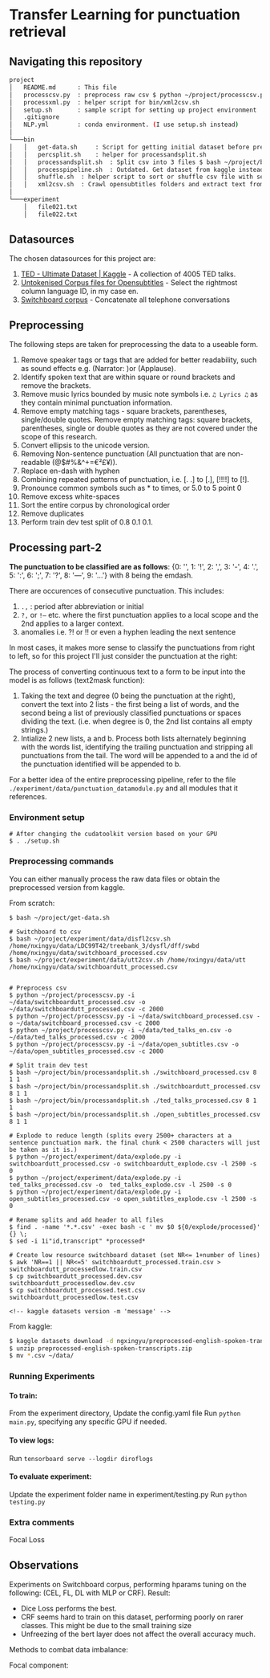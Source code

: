 # Transfer Learning for punctuation retrieval

## Navigating this repository

```bash
project
│   README.md      : This file
│   processcsv.py  : preprocess raw csv $ python ~/project/processcsv.py -i sourcepath.csv -o sourcepath_processed.csv -c 2000 (process in chunks of 2000)
│   processxml.py  : helper script for bin/xml2csv.sh
│   setup.sh       : sample script for setting up project environment
│   .gitignore
│   NLP.yml        : conda environment. (I use setup.sh instead)
│
└───bin
│   │   get-data.sh     : Script for getting initial dataset before preprocessing. Get from kaggle instead
│   │   percsplit.sh    : helper for processandsplit.sh
│   │   processandsplit.sh  : Split csv into 3 files $ bash ~/project/bin/processandsplit.sh csvfilepath 8 1 1 (train dev test)
│   │   processpipeline.sh  : Outdated. Get dataset from kaggle instead
│   │   shuffle.sh  : helper script to sort or shuffle csv file with seed
│   │   xml2csv.sh  : Crawl opensubtitles folders and extract text from xml to a single csv file.
│   
└───experiment
    │   file021.txt
    │   file022.txt
```

## Datasources

The chosen datasources for this project are:

1. [TED \- Ultimate Dataset \| Kaggle](https://www.kaggle.com/miguelcorraljr/ted-ultimate-dataset) \- A collection of 4005 TED talks.
2. [Untokenised Corpus files for Opensubtitles](http://opus.nlpl.eu/OpenSubtitles-v2018.php) \- Select the rightmost column language ID\, in my case en\.
3. [Switchboard corpus](https://catalog.ldc.upenn.edu/docs/LDC97S62/swb1_dialogact_annot.tar.gz) \- Concatenate all telephone conversations

## Preprocessing

The following steps are taken for preprocessing the data to a useable form.

1. Remove speaker tags or tags that are added for better readability, such as sound effects e.g.  (Narrator:  )or (Applause).
2. Identify spoken text that are within square or round brackets and remove the brackets.
3. Remove music lyrics bounded by music note symbols i.e. `♫ Lyrics ♫` as they contain minimal punctuation information.
4. Remove empty matching tags - square brackets, parentheses, single/double quotes. Remove empty matching tags: square brackets, parentheses, single or double quotes as they are not covered under the scope of this research.
5. Convert ellipsis to the unicode version.
6. Removing Non-sentence punctuation (All punctuation that are non-readable (@$#%&^+=€²£¥)).
7. Replace en-dash with hyphen
8. Combining repeated patterns of punctuation, i.e. [. .] to [.], [!!!!] to [!].
9. Pronounce common symbols such as * to times, or 5.0 to 5 point 0
10. Remove excess white-spaces
11. Sort the entire corpus by chronological order
12. Remove duplicates
13. Perform train dev test split of 0.8 0.1 0.1.


<!-- ### Punctuation proportion

For TED corpus

| Labels | Train | Val | Test |
| ------ | ----- | --- | ---- |
| . | 325322 0.394 | 42673 0.3973 | 40906 0.3953 |
| ? | 29249 0.0354 | 3779 0.03519 | 3746 0.03620 |
| ! | 2618 0.00317 | 355 0.003305 | 304 0.002938 |
| , | 394500 0.478 | 50863 0.4736 | 49212 0.4756 |
| ; | 4633 0.00561 | 651 0.006062 | 562 0.005432 |
| : | 10138 0.0122 | 1366 0.01272 | 1308 0.01264 |
| - | 30341 0.0367 | 3966 0.03693 | 3757 0.03631 |
| — | 26402 0.0320 | 3523 0.03280 | 3450 0.03334 |
| … | 1715 0.00207 | 206 0.001918 | 214 0.002068 |
| words 5842593 | 757511 | 733686 |  |

For subtitles corpus

| Labels | Train | Val | Test |
| ------ | ----- | --- | ---- |
| . | 47443035 0.44392753421469083 | 5921757 0.4430048481920479 | 5921304 0.4422626972770535 |
| ? | 13250829 0.12398886041482206 | 1660096 0.12419127911939411 | 1670946 0.12480309826421737 |
| ! | 6519047 0.0609991426589736 | 813038 0.06082312660995144 | 834767 0.06234881793231256 |
| , | 24551760 0.22973239965425646 | 3062385 0.22909609462708524 | 3063118 0.2287845428570959 |
| ; | 57285 0.0005360194346227758 | 8073 0.0006039386856729181 | 7344 0.0005485239820152251 |
| : | 374276 0.003502124638437183 | 57019 0.004265574125899185 | 44933 0.0033560495756930976 |
| - | 10479724 0.09805945244798349 | 1321067 0.09882862227992877 | 1324557 0.09893127451608667 |
| — | 9564 8.949096399986432e-05 | 591 4.421253105818092e-05 | 1210 9.037500248344532e-05 |
| … | 4185605 0.03916497557221373 | 523225 0.03914230382896229 | 520479 0.03887462059304226 |
| words 419201886 | 52422785 | 52341671 |  | -->

## Processing part-2

**The punctuation to be classified are as follows**:
{0: '', 1: '!', 2: ',', 3: '-', 4: '.', 5: ':', 6: ';', 7: '?', 8: '—', 9: '…'} with 8 being the emdash.

There are occurences of consecutive punctuation. This includes:

1. `.,` : period after abbreviation or initial
2. `?,` or `!—` etc. where the first punctuation applies to a local scope and the 2nd applies to a larger context.
3. anomalies i.e. ?! or !! or even a hyphen leading the next sentence

In most cases, it makes more sense to classify the punctuations from right to left, so for this project I'll just consider the punctuation at the right:

The process of converting continuous text to a form to be input into the model is as follows (text2mask function):

1. Taking the text and degree (0 being the punctuation at the right), convert the text into 2 lists - the first being a list of words, and the second being a list of previously classified punctuations or spaces dividing the text. (i.e. when degree is 0, the 2nd list contains all empty strings.)
2. Intialize 2 new lists, a and b. Process both lists alternately beginning with the words list, identifying the trailing punctuation and stripping all punctuations from the tail. The word will be appended to a and the id of the punctuation identified will be appended to b.

For a better idea of the entire preprocessing pipeline, refer to the file ```./experiment/data/punctuation_datamodule.py``` and all modules that it references. 

### Environment setup

``` console
# After changing the cudatoolkit version based on your GPU
$ . ./setup.sh
```

### Preprocessing commands

You can either manually process the raw data files or obtain the preprocessed version from kaggle. 

From scratch:
``` console
$ bash ~/project/get-data.sh

# Switchboard to csv
$ bash ~/project/experiment/data/disfl2csv.sh /home/nxingyu/data/LDC99T42/treebank_3/dysfl/dff/swbd /home/nxingyu/data/switchboard_processed.csv
$ bash ~/project/experiment/data/utt2csv.sh /home/nxingyu/data/utt /home/nxingyu/data/switchboardutt_processed.csv


# Preprocess csv
$ python ~/project/processcsv.py -i ~/data/switchboardutt_processed.csv -o ~/data/switchboardutt_processed.csv -c 2000
$ python ~/project/processcsv.py -i ~/data/switchboard_processed.csv -o ~/data/switchboard_processed.csv -c 2000
$ python ~/project/processcsv.py -i ~/data/ted_talks_en.csv -o ~/data/ted_talks_processed.csv -c 2000
$ python ~/project/processcsv.py -i ~/data/open_subtitles.csv -o ~/data/open_subtitles_processed.csv -c 2000

# Split train dev test
$ bash ~/project/bin/processandsplit.sh ./switchboard_processed.csv 8 1 1
$ bash ~/project/bin/processandsplit.sh ./switchboardutt_processed.csv 8 1 1
$ bash ~/project/bin/processandsplit.sh ./ted_talks_processed.csv 8 1 1
$ bash ~/project/bin/processandsplit.sh ./open_subtitles_processed.csv 8 1 1

# Explode to reduce length (splits every 2500+ characters at a sentence punctuation mark. the final chunk < 2500 characters will just be taken as it is.)
$ python ~/project/experiment/data/explode.py -i switchboardutt_processed.csv -o switchboardutt_explode.csv -l 2500 -s 0
$ python ~/project/experiment/data/explode.py -i ted_talks_processed.csv -o  ted_talks_explode.csv -l 2500 -s 0
$ python ~/project/experiment/data/explode.py -i open_subtitles_processed.csv -o open_subtitles_explode.csv -l 2500 -s 0

# Rename splits and add header to all files
$ find . -name '*.*.csv' -exec bash -c ' mv $0 ${0/explode/processed}' {} \;
$ sed -i 1i"id,transcript" *processed*

# Create low resource switchboard dataset (set NR<= 1+number of lines)
$ awk 'NR==1 || NR<=5' switchboardutt_processed.train.csv > switchboardutt_processedlow.train.csv
$ cp switchboardutt_processed.dev.csv switchboardutt_processedlow.dev.csv
$ cp switchboardutt_processed.test.csv switchboardutt_processedlow.test.csv

<!-- kaggle datasets version -m 'message' -->
```

From kaggle:
```bash
$ kaggle datasets download -d ngxingyu/preprocessed-english-spoken-transcripts
$ unzip preprocessed-english-spoken-transcripts.zip
$ mv *.csv ~/data/
```

### Running Experiments

#### To train:
From the experiment directory,
Update the config.yaml file
Run ```python main.py```, specifying any specific GPU if needed.

#### To view logs:
Run ```tensorboard serve --logdir diroflogs```

#### To evaluate experiment:
Update the experiment folder name in experiment/testing.py
Run ```python testing.py```


### Extra comments
Focal Loss


## Observations

Experiments on Switchboard corpus, performing hparams tuning on the following: (CEL, FL, DL with MLP or CRF).
Result: 
- Dice Loss performs the best. 
- CRF seems hard to train on this dataset, performing poorly on rarer classes. This might be due to the small training size
- Unfreezing of the bert layer does not affect the overall accuracy much.



Methods to combat data imbalance:

Focal component:




<!-- ## Log for 26/1/2020

Found a bug in regex pattern: A-z also includes punctuation characters, use A-Za-z instead.
Worked on creating the model in python instead of ipynb.

## Log for 27/1/2020

Use code-server

``` console
user@instance:~$ fuser -k 9999/tcp
user@instance:~$ code-server --bind-addr 127.0.0.1:9999 --auth none &
```

To convert all to lowercase.
To strip leading before first Uppercase, after last sentence punctuation.

Repeated starts are possible i.e. similar show but different episodes. Perhaps better to remove the shuffling and just split by order? yes. I'll do this instead.

Some of the regexes are flawed, to check if spare time?

Convert from huggingface load dataset which loads all to memory to pandas chunking map save.

## Log for 28/1/2020

Found an arabic character in one of the texts "Co ِ perative" which broke the tokenizer parsing. To go through the preprocessing step in greater detail now.

## Log for 2/2/2020

Converted torch Dataset into IterableDataset with chunks, for faster loading. Each batch features a ConcatDataset looking at all children datasets which are cycled using itertools.cycle. They run until the largest batch size is fully covered.

To implement:

* Random shuffling of csv dataset each batch.
* Look at effectiveness of Dice Loss and possible hyperparameters which can improve its F score.
* Evaluate the effectiveness of smaller models -->

<!-- Git issues:

``` console
git filter-branch -f --index-filter 'git rm -rf --cached --ignore-unmatch ./experiment/nemo_experiments/Punctuation_with_Domain_discriminator/*' --tag-name-filter cat -- --all
git rev-list --objects --all |   git cat-file --batch-check='%(objecttype) %(objectname) %(objectsize) %(rest)' |   sed -n 's/^blob //p' |   sort --numeric-sort --key=2 |   cut -c 1-12,41- |   $(command -v gnumfmt || echo numfmt) --field=2 --to=iec-i --suffix=B --padding=7 --round=nearest
git gc --prune=now
``` -->

<!-- ## Log for 4/2/2020

Iterable dataset isn't really suited for multiprocessing.
The examples with subword mask beginning with 0 are filtered out for all punctuation tasks before anything rather than as a factor for the loss.

Parameters to tune:

* Look at first subword token instead of last or all subword tokens. Not sure how to bring the labels to the first subwords. to look into this.
* Compare Electra to BERT (to Roberta)
* BiLSTM (nooooo)
* Dice (various gamma) vs CRF vs CEL (weighted)
* Immediate unfreeze 2 layers vs gradual unfreeze vs no unfreeze
* Optimizers

Experiments:

### CEL BERT novograd lr 0.00575 ted: blank and period overwhelm training on 1st epoch

| label | precision | recall | f1 | support |
| ----- | --------- | ------ | --- | ------- |
| (label\_id: 0) | 96.71 | 100.00 | 98.33 | 3702 |
| ! (label\_id: 1) | 0.00 | 0.00 | 0.00 | 115 |
| , (label\_id: 2) | 0.00 | 0.00 | 0.00 | 12414 |
| \- \(label\_id: 3\) | 0.00 | 0.00 | 0.00 | 1164 |
| . (label\_id: 4) | 40.31 | 99.56 | 57.38 | 10406 |
| : (label\_id: 5) | 0.00 | 0.00 | 0.00 | 297 |
| ; (label\_id: 6) | 0.00 | 0.00 | 0.00 | 125 |
| ? (label\_id: 7) | 0.00 | 0.00 | 0.00 | 856 |
| — (label\_id: 8) | 0.00 | 0.00 | 0.00 | 385 |
| … (label\_id: 9) | 0.00 | 0.00 | 0.00 | 66 |

### Focal DistilBERT gamma 3 0 unfrozen ted

| label | precision | recall | f1 | support |
| ----- | --------- | ------ | --- | ------- |
| (label\_id: 0) | 100.00 | 51.29 | 67.80 | 4118 |
| ! (label\_id: 1) | 0.00 | 0.00 | 0.00 | 91 |
| , (label\_id: 2) | 0.00 | 0.00 | 0.00 | 13953 |
| \- \(label\_id: 3\) | 94.27 | 46.49 | 62.27 | 1310 |
| . (label\_id: 4) | 39.51 | 99.94 | 56.63 | 12142 |
| : (label\_id: 5) | 0.00 | 0.00 | 0.00 | 254 |
| ; (label\_id: 6) | 0.00 | 0.00 | 0.00 | 79 |
| ? (label\_id: 7) | 0.00 | 0.00 | 0.00 | 905 |
| — (label\_id: 8) | 0.00 | 0.00 | 0.00 | 566 |
| … (label\_id: 9) | 0.00 | 0.00 | 0.00 | 52 |

## Observations

* CRF tends to perform better on higher proportion classes like blank, comma and period without class weights.
* So far, the best performing model on F1 is dice with alpha 4, 1 unfrozen layer for 8 epoch.
* cel Doesnt quite converge, and weighted cel's blank class seems to suffer. To experiment further. with cel and focal
* Higher dice alpha results in better scores on weaker classes.
* Dice with class weights perform better than without

### elsmall dice alpha 4 weighted ted-l unfrozen 1 0.003162277660 lr adamw accgrad4 bbs8

| label | precision | recall | f1 | support |
| ----- | --------- | ------ | --- | ------- |
| (label\_id: 0) | 79.50 | 29.94 | 43.50 | 5026 |
| ! (label\_id: 1) | 6.84 | 20.59 | 10.27 | 102 |
| , (label\_id: 2) | 50.70 | 60.09 | 55.00 | 17571 |
| \- \(label\_id: 3\) | 64.45 | 82.11 | 72.22 | 1526 |
| . (label\_id: 4) | 57.40 | 49.43 | 53.12 | 14767 |
| : (label\_id: 5) | 17.86 | 31.83 | 22.89 | 289 |
| ; (label\_id: 6) | 1.50 | 5.88 | 2.39 | 85 |
| ? (label\_id: 7) | 37.02 | 61.32 | 46.17 | 1228 |
| — (label\_id: 8) | 6.44 | 7.34 | 6.86 | 763 |
| … (label\_id: 9) | 0.00 | 0.00 | 0.00 | 80 |
| \-\-\-\-\-\-\-\-\-\-\-\-\-\-\-\-\-\-\- |  |  |  |  |
| micro avg | 51.99 | 51.99 | 51.99 | 41437 |
| macro avg | 32.17 | 34.85 | 31.24 | 41437 |
| weighted avg | 55.33 | 51.99 | 51.87 | 41437 |

``` python
{'punct_f1': tensor(31.2411),
 'punct_precision': tensor(32.1728),
 'punct_recall': tensor(34.8539),
 'test_loss': tensor(0.6303)}
```

### elsmall dice alpha 1 weighted ted-l unfrozen 0.007943282347 lr adamw accgrad4 bbs7

| label | precision | recall | f1 | support |
| ----- | --------- | ------ | --- | ------- |
| (label\_id: 0) | 0.00 | 0.00 | 0.00 | 5026 |
| ! (label\_id: 1) | 0.00 | 0.00 | 0.00 | 102 |
| , (label\_id: 2) | 42.79 | 47.54 | 45.04 | 17571 |
| \- \(label\_id: 3\) | 73.63 | 80.87 | 77.08 | 1526 |
| . (label\_id: 4) | 47.36 | 55.16 | 50.96 | 14767 |
| : (label\_id: 5) | 10.88 | 27.68 | 15.62 | 289 |
| ; (label\_id: 6) | 0.00 | 0.00 | 0.00 | 85 |
| ? (label\_id: 7) | 43.18 | 60.10 | 50.26 | 1228 |
| — (label\_id: 8) | 3.03 | 2.36 | 2.65 | 763 |
| … (label\_id: 9) | 0.00 | 0.00 | 0.00 | 80 |
| \-\-\-\-\-\-\-\-\-\-\-\-\-\-\-\-\-\-\- |  |  |  |  |
| micro avg | 44.81 | 44.81 | 44.81 | 41437 |
| macro avg | 22.09 | 27.37 | 24.16 | 41437 |
| weighted avg | 39.14 | 44.81 | 41.75 | 41437 |

``` python
{'punct_f1': tensor(24.1611),
 'punct_precision': tensor(22.0869),
 'punct_recall': tensor(27.3705),
 'test_loss': tensor(0.4047)}
```

### elsmall crf ted-l unfrozen 0.005011872336272719 lr adamw accgrad4 bbs8

| label | precision | recall | f1 | support |
| ----- | --------- | ------ | --- | ------- |
| (label\_id: 0) | 59.35 | 52.35 | 55.63 | 7314 |
| ! (label\_id: 1) | 0.00 | 0.00 | 0.00 | 154 |
| , (label\_id: 2) | 44.15 | 82.80 | 57.59 | 28180 |
| \- \(label\_id: 3\) | 3.91 | 2.02 | 2.66 | 1933 |
| . (label\_id: 4) | 39.91 | 11.64 | 18.02 | 24624 |
| : (label\_id: 5) | 0.00 | 0.00 | 0.00 | 522 |
| ; (label\_id: 6) | 0.00 | 0.00 | 0.00 | 485 |
| ? (label\_id: 7) | 0.00 | 0.00 | 0.00 | 2096 |
| — (label\_id: 8) | 0.00 | 0.00 | 0.00 | 2055 |
| … (label\_id: 9) | 0.00 | 0.00 | 0.00 | 123 |
|  |  |  |  |  |
| micro avg | 44.55 | 44.55 | 44.55 | 67486 |
| macro avg | 14.73 | 14.88 | 13.39 | 67486 |
| weighted avg | 39.54 | 44.55 | 36.73 | 67486 |

``` python
{'punct_f1': 13.390362739562988,
 'punct_precision': 14.73101806640625,
 'punct_recall': 14.881169319152832,
 'test_loss': 11.328206062316895}
```

### elsmall dice alpha 3 no weight ted-l unfrozen 0.005011872336272719 lr adamw accgrad4 bbs8

| label | precision | recall | f1 | support |
| ----- | --------- | ------ | --- | ------- |
| (label\_id: 0) | 62.32 | 99.78 | 76.72 | 7314 |
| ! (label\_id: 1) | 0.00 | 0.00 | 0.00 | 154 |
| , (label\_id: 2) | 49.81 | 4.72 | 8.62 | 28180 |
| \- \(label\_id: 3\) | 5.91 | 28.35 | 9.78 | 1933 |
| . (label\_id: 4) | 41.80 | 52.40 | 46.50 | 24624 |
| : (label\_id: 5) | 0.94 | 4.02 | 1.53 | 522 |
| ; (label\_id: 6) | 0.00 | 0.00 | 0.00 | 485 |
| ? (label\_id: 7) | 4.92 | 24.86 | 8.22 | 2096 |
| — (label\_id: 8) | 0.00 | 0.00 | 0.00 | 2055 |
| … (label\_id: 9) | 0.00 | 0.00 | 0.00 | 123 |
|  |  |  |  |  |
| micro avg | 33.52 | 33.52 | 33.52 | 67486 |
| macro avg | 16.57 | 21.41 | 15.14 | 67486 |
| weighted avg | 43.14 | 33.52 | 29.43 | 67486 |

``` python
'punct_f1': 15.136445999145508,
 'punct_precision': 16.57059097290039,
 'punct_recall': 21.41229820251465,
 'test_loss': 0.6608337163925171}
```

### elsmall dice alpha 5 weighted ted-l unfrozen 0 to 2 every 3 ep total 10 ep, 0.003981071705534973 lr adamw accgrad4

0 layer not too much improvement, 1 layer pretty decent.
alpha 5 seems too high. to try full run 4 next.
layer 0 \* 8 + layer 1 \* 3

| label | precision | recall | f1 | support |
| ----- | --------- | ------ | --- | ------- |
| (label\_id: 0) | 0.00 | 0.00 | 0.00 | 5704 |
| ! (label\_id: 1) | 0.00 | 0.00 | 0.00 | 110 |
| , (label\_id: 2) | 0.00 | 0.00 | 0.00 | 19711 |
| \- \(label\_id: 3\) | 6.82 | 29.32 | 11.07 | 1702 |
| . (label\_id: 4) | 37.30 | 83.82 | 51.62 | 18406 |
| : (label\_id: 5) | 0.00 | 0.00 | 0.00 | 379 |
| ; (label\_id: 6) | 0.00 | 0.00 | 0.00 | 190 |
| ? (label\_id: 7) | 6.71 | 1.31 | 2.20 | 1446 |
| — (label\_id: 8) | 0.00 | 0.00 | 0.00 | 1227 |
| … (label\_id: 9) | 0.00 | 0.00 | 0.00 | 86 |
|  |  |  |  |  |
| micro avg | 32.57 | 32.57 | 32.57 | 48961 |
| macro avg | 5.08 | 11.44 | 6.49 | 48961 |
| weighted avg | 14.46 | 32.57 | 19.86 | 48961 |

``` python
 {'punct_f1': 6.104840278625488,
 'punct_precision': 4.423948764801025,
 'punct_recall': 11.572192192077637,
 'test_loss': 0.47498953342437744}
```

### elsmall dice alpha 4 weighted ted-l unfrozen 0 to 2 every 3 ep total 10 ep, 0.008413951416451957 lr adamw accgrad4

Try `early_stop_threshold=None` for lr\_finder
lr 0 : 0.008413951416451957
1: 0.00031622776601683794 \*\* too high. to adjust the min to 1e-10?
2: 0.00031622776601683794

| label | precision | recall | f1 | support |
| ----- | --------- | ------ | --- | ------- |
| (label\_id: 0) | 0.00 | 0.00 | 0.00 | 7470 |
| ! (label\_id: 1) | 0.00 | 0.00 | 0.00 | 148 |
| , (label\_id: 2) | 0.00 | 0.00 | 0.00 | 28513 |
| \- \(label\_id: 3\) | 3.02 | 100.00 | 5.86 | 2074 |
| . (label\_id: 4) | 0.00 | 0.00 | 0.00 | 25120 |
| : (label\_id: 5) | 0.00 | 0.00 | 0.00 | 570 |
| ; (label\_id: 6) | 0.00 | 0.00 | 0.00 | 534 |
| ? (label\_id: 7) | 0.00 | 0.00 | 0.00 | 2085 |
| — (label\_id: 8) | 0.00 | 0.00 | 0.00 | 2073 |
| … (label\_id: 9) | 0.00 | 0.00 | 0.00 | 142 |

``` python
 {'punct_f1': 0.5858508944511414,
 'punct_precision': 0.30176490545272827,
 'punct_recall': 10.0,
 'test_loss': 0.8140875697135925}
```

### elsmall dice alpha 3 unweighted ted-l unfrozen 0-2 2 ep

| label | precision | recall | f1 | support |
| ----- | --------- | ------ | --- | ------- |
| (label\_id: 0) | 62.15 | 100.00 | 76.66 | 5154 |
| ! (label\_id: 1) | 0.00 | 0.00 | 0.00 | 108 |
| , (label\_id: 2) | 0.00 | 0.00 | 0.00 | 18022 |
| \- \(label\_id: 3\) | 0.00 | 0.00 | 0.00 | 1557 |
| . (label\_id: 4) | 41.74 | 94.01 | 57.81 | 15164 |
| : (label\_id: 5) | 0.00 | 0.00 | 0.00 | 319 |
| ; (label\_id: 6) | 0.00 | 0.00 | 0.00 | 88 |
| ? (label\_id: 7) | 0.00 | 0.00 | 0.00 | 1217 |
| (label\_id: 8) | 0.00 | 0.00 | 0.00 | 752 |
| … (label\_id: 9) | 0.00 | 0.00 | 0.00 | 67 |
|  |  |  |  |  |
| micro avg | 45.72 | 45.72 | 45.72 | 42448 |
| macro avg | 10.39 | 19.40 | 13.45 | 42448 |
| weighted avg | 22.46 | 45.72 | 29.96 | 42448 |

``` python
{ 'punct_f1': 13.446383476257324,
 'punct_precision': 10.388500213623047,
 'punct_recall': 19.400554656982422,
 'test_loss': 0.44148480892181396}
```

## Log for 8/2/2021

I believe Dice loss performs better when unweighted, and the experiments that failed to converge were due to it being weighted.
For 3 layers unfreezing, the tuning of the 1st and 2nd layers result in some form of divergence, I believe the training process causes divergence and requires a much smaller learning rate.

For /2021-02-08\_07-56-46 crf adam, frozen best lr was 0.01, auto set to 0.007943282347242822.
End frozen

|  |  |  |  |  |
| --- | --- | --- | --- | --- |
| micro avg | 41.42 | 41.42 | 41.42 | 33406 |
| macro avg | 11.01 | 13.54 | 11.07 | 33406 |
| weighted avg | 34.88 | 41.42 | 34.20 | 33406 |
|  |  |  |  |  |

1st layer best lr 1e-10, set to 0.007943282347242822

|  |  |  |  |  |
| --- | --- | --- | --- | --- |
| micro avg | 36.65 | 36.65 | 36.65 | 33463 |
| macro avg | 10.71 | 9.91 | 8.26 | 33463 |
| weighted avg | 34.32 | 36.65 | 31.08 | 33463 |
|  |  |  |  |  |

2nd layer best lr 1e-10, set to 0.007943282347242822

|  |  |  |  |  |
| --- | --- | --- | --- | --- |
| micro avg | 35.72 | 35.72 | 35.72 | 42448 |
| macro avg | 3.57 | 10.00 | 5.26 | 42448 |
| weighted avg | 12.76 | 35.72 | 18.81 | 42448 |
|  |  |  |  |  |

``` python
{'punct_f1': 5.264181137084961,
 'punct_precision': 3.572371006011963,
 'punct_recall': 10.0,
 'test_loss': 18.49854850769043}
```

For 2021-02-08\_08-37-54/ dice adamw, the frozen best lr was at 0.01, auto set to 0.005011872336272725.
alpha from 3->4 seems to reduce convergence rate.

|  |  |  |  |  |
| --- | --- | --- | --- | --- |
| micro avg | 50.98 | 50.98 | 50.98 | 33463 |
| macro avg | 25.99 | 25.38 | 23.38 | 33463 |
| weighted avg | 50.31 | 50.98 | 48.27 | 33463 |
|  |  |  |  |  |

unfreeze 1 0.0025118864315095825 best lr 1e-10

|  |  |  |  |  |
| --- | --- | --- | --- | --- |
| micro avg | 58.55 | 58.55 | 58.55 | 39340 |
| macro avg | 30.02 | 29.74 | 29.52 | 39340 |
| weighted avg | 57.91 | 58.55 | 57.51 | 39340 |
|  |  |  |  |  |

still increasing?!

``` python
{'punct_f1': 29.523975372314453,
 'punct_precision': 30.015613555908203,
 'punct_recall': 29.738296508789062,
 'test_loss': 0.3690211772918701}
```

### Implemented mlp 2 layer before classifier

adamw mean 2 layer domain, dice, alpha 4 10 batch, accgrad 4 2021-02-08\_11-07-07/
frozen lr 0.0025118864315095825 best: 0.01,

unfreeze 0.07943282347242822 best lr 1e-10

ep 6

|  |  |  |  |  |
| --- | --- | --- | --- | --- |
| micro avg | 64.21 | 64.21 | 64.21 | 33835 |
| macro avg | 36.55 | 37.56 | 36.71 | 33835 |
| weighted avg | 63.77 | 64.21 | 63.91 | 33835 |
|  |  |  |  |  |

``` python
{'punct_f1': 38.96394729614258,
 'punct_precision': 38.412635803222656,
 'punct_recall': 40.2258415222168,
 'test_loss': 0.2748030722141266}
```

### CEL

| (label\_id: 0) | 100.00 | 100.00 | 100.00 | 5564 |
| ------------- | ------ | ------ | ------ | ---- |
| ! (label\_id: 1) | 0.00 | 0.00 | 0.00 | 148 |
| , (label\_id: 2) | 69.27 | 76.77 | 72.83 | 19606 |
| \- \(label\_id: 3\) | 87.16 | 75.17 | 80.72 | 1788 |
| . (label\_id: 4) | 65.71 | 68.86 | 67.25 | 16090 |
| : (label\_id: 5) | 0.00 | 0.00 | 0.00 | 368 |
| ; (label\_id: 6) | 0.00 | 0.00 | 0.00 | 202 |
| ? (label\_id: 7) | 47.76 | 17.08 | 25.16 | 1370 |
| (label\_id: 8) | 0.00 | 0.00 | 0.00 | 934 |
| … (label\_id: 9) | 0.00 | 0.00 | 0.00 | 122 |
|  |  |  |  |  |
| micro avg | 72.03 | 72.03 | 72.03 | 46192 |
| macro avg | 36.99 | 33.79 | 34.60 | 46192 |
| weighted avg | 69.12 | 72.03 | 70.25 | 46192 |

``` python
{'punct_f1': 34.595890045166016,
 'punct_precision': 36.98928451538086,
 'punct_recall': 33.78831481933594,
 'test_loss': 0.2638570964336395}
```

### domain adversarial dice 3, open l ted ul

initial\_lr 0.007943282347242822

* Half of samples are thrown away, so would have to adjust either non-adversarial half the samples or the adversarial train twice as long. To see if both can converge.

testing gamma 0.1 vs just open subtitles:

[https://www.aclweb.org/anthology/2020.acl-main.370.pdf](https://www.aclweb.org/anthology/2020.acl-main.370.pdf) uses the formula of 2/(1+e^(-10p))-1 where p varies from 0 to 1. To repeat cycle every unfrozen layer.

### 2021-02-09\_16-21-19 warmup ted

|  |  |  |  |  |
| --- | --- | --- | --- | --- |
| : (label\_id: 5) | 20.69 | 19.57 | 20.11 | 368 |
| ; (label\_id: 6) | 0.00 | 0.00 | 0.00 | 200 |
| ? (label\_id: 7) | 22.42 | 29.15 | 25.35 | 1372 |
| (label\_id: 8) | 6.83 | 9.44 | 7.93 | 932 |
| … (label\_id: 9) | 0.00 | 0.00 | 0.00 | 124 |
|  |  |  |  |  |
| micro avg | 89.82 | 89.82 | 89.82 | 300124 |
| macro avg | 31.58 | 32.56 | 31.95 | 300124 |
| weighted avg | 90.46 | 89.82 | 90.11 | 300124 |
|  |  |  |  |  |

DATALOADER:0 TEST RESULTS

``` python
{'domain_f1': 100.0,
 'domain_precision': 100.0,
 'domain_recall': 100.0,
 'punct_f1': 31.946725845336914,
 'punct_precision': 31.575754165649414,
 'punct_recall': 32.5594596862793,
 'test_loss': 0.23392203450202942}
```

### 2021-02-09\_16-44-40 cosine ted around the same

| label | precision | recall | f1 | support |
| ----- | --------- | ------ | --- | ------- |
| (label\_id: 0) | 97.17 | 95.67 | 96.41 | 259964 |
| ! (label\_id: 1) | 0.00 | 0.00 | 0.00 | 152 |
| , (label\_id: 2) | 43.51 | 47.93 | 45.61 | 19336 |
| \- \(label\_id: 3\) | 69.47 | 61.49 | 65.23 | 1776 |
| . (label\_id: 4) | 55.49 | 62.29 | 58.69 | 15900 |
| : (label\_id: 5) | 20.45 | 19.57 | 20.00 | 368 |
| ; (label\_id: 6) | 0.00 | 0.00 | 0.00 | 200 |
| ? (label\_id: 7) | 22.67 | 29.74 | 25.73 | 1372 |
| (label\_id: 8) | 6.85 | 9.44 | 7.94 | 932 |
| … (label\_id: 9) | 0.00 | 0.00 | 0.00 | 124 |
|  |  |  |  |  |
| micro avg | 89.81 | 89.81 | 89.81 | 300124 |
| macro avg | 31.56 | 32.61 | 31.96 | 300124 |
| weighted avg | 90.47 | 89.81 | 90.11 | 300124 |
|  |  |  |  |  |

DATALOADER:0 TEST RESULTS

``` python
{'domain_f1': 100.0,
 'domain_precision': 100.0,
 'domain_recall': 100.0,
 'punct_f1': 31.962158203125,
 'punct_precision': 31.560827255249023,
 'punct_recall': 32.61237335205078,
 'test_loss': 0.23370929062366486}
```

#####################################################################

### 2021-02-09\_16-54-29 domain adversarial

### 2021-02-09\_17-19-42 just open subtitles to compare train loss

Open subtitles Start

| label | precision | recall | f1 | support |
| ----- | --------- | ------ | --- | ------- |
| (label\_id: 0) | 95.80 | 93.08 | 94.42 | 11636630 |
| ! (label\_id: 1) | 18.72 | 51.70 | 27.49 | 255832 |
| , (label\_id: 2) | 40.04 | 39.95 | 40.00 | 943878 |
| \- \(label\_id: 3\) | 38.76 | 32.68 | 35.46 | 88054 |
| . (label\_id: 4) | 54.70 | 48.39 | 51.35 | 1815054 |
| : (label\_id: 5) | 94.10 | 38.08 | 54.22 | 4270 |
| ; (label\_id: 6) | 0.00 | 0.00 | 0.00 | 1864 |
| ? (label\_id: 7) | 41.60 | 52.62 | 46.46 | 480728 |
| — (label\_id: 8) | 0.00 | 0.00 | 0.00 | 308 |
| … (label\_id: 9) | 20.95 | 18.53 | 19.67 | 155956 |
|  |  |  |  |  |
| micro avg | 81.47 | 81.47 | 81.47 | 15382574 |
| macro avg | 40.47 | 37.50 | 36.91 | 15382574 |
| weighted avg | 83.45 | 81.47 | 82.27 | 15382574 |





### Log 25 Feb 2021

- Just realised the classification report returns the macro f1 based on labels with positive support which isn't what we want, so have to check this properly. -->